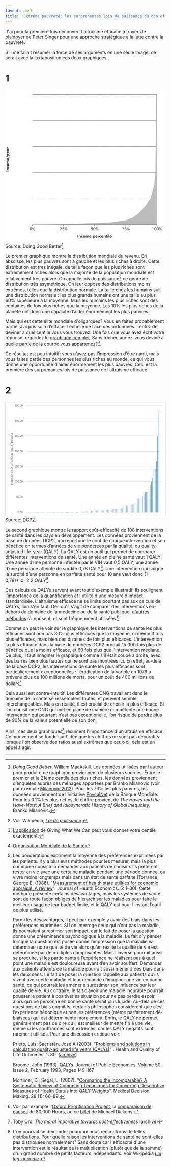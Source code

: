 ```yaml
---
layout: post
title: 'Extrême pauvreté: les surprenantes lois de puissance du don efficace'
---
```


J'ai pour la première fois découvert l'altruisme efficace à travers le [plaidoyer](https://livre.fnac.com/a2607837/Peter-Singer-Sauver-une-vie) de Peter Singer pour une approche stratégique à la lutte contre la pauvreté. 

S’il me fallait résumer la force de ses arguments en une seule image, ce serait avec la juxtaposition ces deux graphiques.


# 1
![worldincome_nolabel](/images/worldincome_nolabel.png)  
Source: Doing Good Better[^dgb]

[^dgb]:  _Doing Good Better_, William MacAskill. Les données utilisées par l’auteur pour produire ce graphique proviennent de plusieurs sources. Entre le premier et le 21ème centile des plus riches, les données proviennent d’enquêtes auprès des ménages apportées par Branko Milanovic (voir par exemple [Milanovic 2012](https://drive.google.com/open?id=0B16cnVspvUSLRi1JN2M3T2xMQWs)). Pour les 73% les plus pauvres, les données proviennent de l'initiative [PovcalNet](http://iresearch.worldbank.org/PovcalNet/) de la Banque Mondiale. Pour les 0.1% les plus riches, le chiffre provient de _The Haves and the Have-Nots: A Brief and Idiosyncratic History of Global Inequality_, Branko Milanovic. 


Le premier graphique montre la distribution mondiale du revenu. En abscisse, les plus pauvres sont à gauche et les plus riches à droite. Cette distribution est très inégale, de telle façon que les plus riches sont extrêmement riches alors que la majorité de la population mondiale est relativement très pauvre. On appelle lois de puissance[^puissance] ce genre de distribution très asymétrique. On leur oppose des distributions moins extrêmes, telles que la distribution normale. La taille chez les humains suit une distribution normale : les plus grands humains ont une taille au plus 60% supérieure à la moyenne. Mais les humains les plus riches sont des centaines de fois plus riches que la moyenne. Les 10% les plus riches de la planète ont donc une capacité d’aider énormément les plus pauvres.

[^puissance]: Voir Wikipédia, _[Loi de puissance](https://fr.wikipedia.org/wiki/Loi_de_puissance)_. 

Mais qui est cette élite mondiale d'oligarques? Vous en faites probablement partie. J’ai pris soin d’effacer l’échelle de l’axe des ordonnées. Tentez de deviner à quel centile vous vous trouvez. Une fois que vous avez écrit votre réponse, regardez le [graphique complet](/images/worldincome.png). Sans tricher, auriez-vous deviné à quelle partie de la courbe vous appartenez?[^gwwc]. 

[^gwwc]:  [L’application](https://www.givingwhatwecan.org/get-involved/how-rich-am-i/) de Giving What We Can peut vous donner votre centile exactement.

Ce résultat est peu intuitif: vous n’avez pas l’impression d’être nanti, mais vous faites partie des personnes les plus riches au monde, ce qui vous donne une opportunité d’aider énormément les plus pauvres. Ceci est la première des surprenantes lois de puissance de l’altruisme efficace. 

# 2
<!--  -->

![distribution_dcp2](/images/distribution_dcp2.png)  
Source: [DCP2](http://dcp-3.org/dcp2).

Le second graphique montre le rapport coût-efficacité de 108 interventions de santé dans les pays en développement. Les données proviennent de la base de données DCP2, qui répertorie le coût de chaque intervention et son bénéfice en termes d’années de vie pondérées par la qualité, ou quality-adjusted life-year (QALY). La QALY est un outil qui permet de comparer différentes interventions de santé. Une année en pleine santé vaut 1 QALY. Une année d’une personne infectée par le VIH vaut 0,5 QALY, une année d’une personne atteinte de surdité 0,78 QALY[^who]. Une intervention qui soigne la surdité d’une personne en parfaite santé pour 10 ans vaut donc (1-0,78)*10=2,2 QALY[^qaly].

Ces calculs de QALYs servent avant tout d'exemple illustratif. Ils soulignent l'importance de la quantification et l'utilité d'une mesure d'impact standardisée. L'altruisme efficace ne se limite pourtant pas aux calculs de QALYs, loin s'en faut. Dès qu'il s'agit de comparer des interventions en-dehors du domaine de la médecine ou de la santé publique, [d'autres méthodes](/_posts/2016-07-24-quest-ce-que-laltruisme-efficace.md) s'imposent, et sont fréquemment utilisées.[^eg]

[^who]:  [Organisation Mondiale de la Santé](http://www.who.int/quantifying_ehimpacts/publications/en/9241546204chap3.pdf)

[^qaly]: 
    Les pondérations expriment la moyenne des préférences exprimées par les patients. Il y a plusieurs méthodes pour les mesurer, mais la plus commune consiste à demander aux patients de choisir s’ils préfèrent rester en vie avec une certaine maladie pendant une période donnée, ou vivre moins longtemps mais dans un état de santé parfaite (Torrance, George E. (1986). "[Measurement of health state utilities for economic appraisal: A review](https://drive.google.com/open?id=0B16cnVspvUSLaW0ySFQwXzFCR1U)". Journal of Health Economics. 5: 1–30). Cette méthode présente certains désavantages, mais les systèmes de santé sont de toute façon obligés de hiérarchiser les maladies pour faire le meilleur usage de leur budget limité, et le QALY est pour l’instant l’outil de plus utilisé.
    
    Parmi les désavantages, il peut par exemple y avoir des biais dans les préférences exprimées. Si l’on interroge ceux qui n’ont pas la maladie, ils pourraient surestimer son impact, car le fait de poser la question donne une prééminence psychologique à la maladie. Le fait d’y penser lorsque la question est posée donne l’impression que la maladie va déterminer notre qualité de vie alors qu’en réalité la qualité de vie est déterminée par de multiples composantes. Mais l’inverse pourrait aussi se produire, si les participants à l’expérience ne réalisent pas à quel point une maladie est douloureuse avant d’en avoir souffert. Demander aux patients atteints de la maladie pourrait aussi mener à des biais dans les deux sens. Le fait de poser la question rappelle aux patients qu’ils vivent avec cette maladie et leur demande d’imaginer une vie en bonne santé, ce qui pourrait les amener à surestimer son influence sur leur qualité de vie. Au contraire, le fait d’avoir une maladie incurable pourrait pousser le patient à positiver sa situation pour ne pas perdre espoir, alors qu’une personne en bonne santé serait plus lucide. Au-delà de ces questions de biais cognitifs, certains philosophes considèrent que c’est l’expérience hédonique et non les préférences (même parfaitement dé-biaisées) qui est déterminante moralement. Enfin, le QALY ne permet généralement pas de dire qu’il est meilleur de mettre fin à une vie, même si les souffrances sont extrêmes, car les QALY négatifs sont rarement utilisés. Pour une discussion critique voir:
    
    Prieto, Luis; Sacristán, José A (2003). "[Problems and solutions in calculating quality-adjusted life years (QALYs)](http://hqlo.biomedcentral.com/articles/10.1186/1477-7525-1-80)" . Health and Quality of Life Outcomes. 1: 80. ([archive](http://web.archive.org/web/20160401044655/http://hqlo.biomedcentral.com/articles/10.1186/1477-7525-1-80))

    Broome, John (1993). [QALYs](https://drive.google.com/open?id=0B16cnVspvUSLd3FNdHhraU5EWk0). Journal of Public Economics. Volume 50, Issue 2, February 1993, Pages 149-167
    
    Mortimer, D.; Segal, L. (2007). "[Comparing the Incomparable? A Systematic Review of Competing Techniques for Converting Descriptive Measures of Health Status into QALY-Weights](https://drive.google.com/open?id=0B16cnVspvUSLYnpxVHdsMll3OUk)". Medical Decision Making. 28 (1): 66–89.

Comme on peut le voir sur le graphique, les interventions de santé les plus efficaces sont non pas 30% plus efficaces que la moyenne, ni même 3 fois plus efficaces, mais bien des dizaines de fois plus efficaces. L'intervention la plus efficace dans la base de données DCP2 produit 15 000 fois plus de bénéfice que la moins efficace, et 60 fois plus que l'intervention médiane. De plus, il faut imaginer le graphique comme s’il était coupé à droite, avec des barres bien plus hautes qui ne sont pas montrées ici. En effet, au-delà de la base DCP2, les interventions de santé les plus efficaces sont particulièrement exceptionnelles : l’éradication de la variole en 1979 a prévenu plus de 100 millions de morts, pour un coût de 400 millions de dollars[^ord].

[^ord]:  Toby Ord, _[The moral imperative towards cost-effectiveness](https://www.givingwhatwecan.org/sites/givingwhatwecan.org/files/attachments/moral_imperative.pdf)_ ([archive](http://web.archive.org/web/20160316134257/https:/www.givingwhatwecan.org/sites/givingwhatwecan.org/files/attachments/moral_imperative.pdf))

[^eg]: Voir par example l'[Oxford Prioritisation Project](https://oxpr.io/), la [comparaison de causes](https://80000hours.org/problem-profiles/) de 80,000 Hours, ou ce [billet](http://effective-altruism.com/ea/wr/how_should_a_large_donor_prioritize_cause_areas/) de Michael Dickens.

Cela aussi est contre-intuitif. Les différentes ONG travaillant dans le domaine de la santé se ressemblent toutes, et peuvent sembler interchangeables. Mais en réalité, il est crucial de choisir la plus efficace. Si l’on choisit une ONG qui met en place de manière compétente une bonne intervention qui pourtant n’est pas exceptionelle, l’on risque de perdre plus de 90% de la valeur potentielle de son don. 

Ainsi, ces deux graphiques[^pourquoi] résument l'importance d'un altruisme efficace. Ce mouvement se fonde sur l'idée que les chiffres ne sont pas décoratifs: lorsque l'on observe des ratios aussi extrêmes que ceux-ci, cela est un appel à agir.

[^pourquoi]:  L’on pourrait se demander pourquoi nous rencontrons de telles distributions. Pour quelle raison les interventions de santé ne sont-elles pas distribuées normalement? Sans doute car l'efficacité d'une intervention est le résultat de la multiplication (plutôt que de la somme) d'un grand nombre de petits facteurs indépendants. Voir Wikipédia _[Loi log-normale](https://fr.wikipedia.org/wiki/Loi_log-normale)_. 

<!-- <hr> to be added before footnotes-->
---